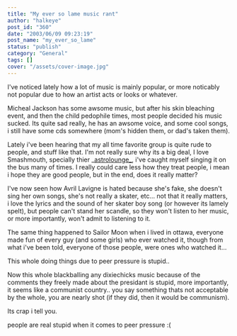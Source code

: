 ```yaml
---
title: "My ever so lame music rant"
author: "halkeye"
post_id: "360"
date: "2003/06/09 09:23:19"
post_name: "my_ever_so_lame"
status: "publish"
category: "General"
tags: []
cover: "/assets/cover-image.jpg"
---
```


I've noticed lately how a lot of music is mainly popular, or more noticably not popular due to how an artist acts or looks or whatever.

Micheal Jackson has some awsome music, but after his skin bleaching event, and then the child pedophile times, most people decided his music sucked. Its quite sad really, he has an awsome voice, and some cool songs, i still have some cds somewhere (mom's hidden them, or dad's taken them).

Lately i've been hearing that my all time favorite group is quite rude to people, and stuff like that. I'm not really sure why its a big deal, I love Smashmouth, specially thier _[astrolounge_](https://www.amazon.com/exec/obidos/tg/detail/-/B00000J7S9/qid=1055174206/sr=8-1/ref=sr_8_1/103-3146172-0071851?v=glance&s=music&n=507846), i've caught myself singing it on the bus many of times. I really could care less how they treat people, i mean i hope they are good people, but in the end, does it really matter?

I've now seen how Avril Lavigne is hated because she's fake, she doesn't sing her own songs, she's not really a skater, etc... not that it really matters, i love the lyrics and the sound of her skater boy song (or however its lamely spelt), but people can't stand her scandle, so they won't listen to her music, or more importantly, won't admit to listening to it.

The same thing happened to Sailor Moon when i lived in ottawa, everyone made fun of every guy (and some girls) who ever watched it, though from what i've been told, everyone of those people, were ones who watched it...

This whole doing things due to peer pressure is stupid..

Now this whole blackballing any dixiechicks music because of the comments they freely made about the presidant is stupid, more importantly, it seems like a communist country.. you say something thats not acceptable by the whole, you are nearly shot (if they did, then it would be communism).

Its crap i tell you.

people are real stupid when it comes to peer pressure :(
